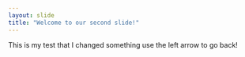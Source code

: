 ```yaml
---
layout: slide
title: "Welcome to our second slide!"
---
```

This is my test that I changed something
use the left arrow to go back!
